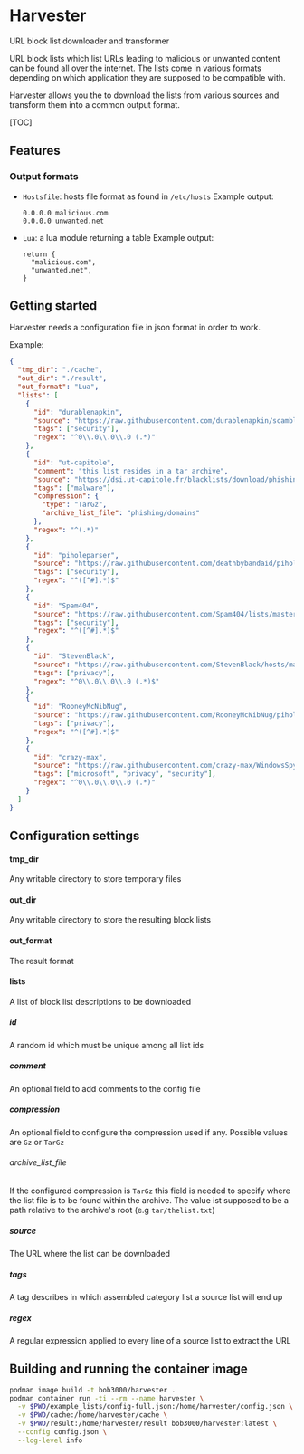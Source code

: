 # Harvester

URL block list downloader and transformer

URL block lists which list URLs leading to malicious or unwanted content can be
found all over the internet. The lists come in various formats depending on which
application they are supposed to be compatible with.

Harvester allows you the to download the lists from various sources and transform
them into a common output format.

[TOC]

## Features

### Output formats

- `Hostsfile`: hosts file format as found in `/etc/hosts`
    Example output:
    ```
    0.0.0.0 malicious.com
    0.0.0.0 unwanted.net
    ```
- `Lua`: a lua module returning a table
    Example output:
    ```
    return {
      "malicious.com",
      "unwanted.net",
    }
    ```

## Getting started

Harvester needs a configuration file in json format in order to work.

Example:

```json
{
  "tmp_dir": "./cache",
  "out_dir": "./result",
  "out_format": "Lua",
  "lists": [
    {
      "id": "durablenapkin",
      "source": "https://raw.githubusercontent.com/durablenapkin/scamblocklist/master/hosts.txt",
      "tags": ["security"],
      "regex": "^0\\.0\\.0\\.0 (.*)"
    },
    {
      "id": "ut-capitole",
      "comment": "this list resides in a tar archive",
      "source": "https://dsi.ut-capitole.fr/blacklists/download/phishing.tar.gz",
      "tags": ["malware"],
      "compression": {
        "type": "TarGz",
        "archive_list_file": "phishing/domains"
      },
      "regex": "^(.*)"
    },
    {
      "id": "piholeparser",
      "source": "https://raw.githubusercontent.com/deathbybandaid/piholeparser/master/Subscribable-Lists/ParsedBlacklists/Disconnect-Malvertising-Filter.txt",
      "tags": ["security"],
      "regex": "^([^#].*)$"
    },
    {
      "id": "Spam404",
      "source": "https://raw.githubusercontent.com/Spam404/lists/master/main-blacklist.txt",
      "tags": ["security"],
      "regex": "^([^#].*)$"
    },
    {
      "id": "StevenBlack",
      "source": "https://raw.githubusercontent.com/StevenBlack/hosts/master/hosts",
      "tags": ["privacy"],
      "regex": "^0\\.0\\.0\\.0 (.*)$"
    },
    {
      "id": "RooneyMcNibNug",
      "source": "https://raw.githubusercontent.com/RooneyMcNibNug/pihole-stuff/master/SNAFU.txt",
      "tags": ["privacy"],
      "regex": "^([^#].*)$"
    },
    {
      "id": "crazy-max",
      "source": "https://raw.githubusercontent.com/crazy-max/WindowsSpyBlocker/master/data/hosts/extra.txt",
      "tags": ["microsoft", "privacy", "security"],
      "regex": "^0\\.0\\.0\\.0 (.*)"
    }
  ]
}
```

## Configuration settings

#### tmp_dir

Any writable directory to store temporary files

#### out_dir

Any writable directory to store the resulting block lists

#### out_format

The result format

#### lists

A list of block list descriptions to be downloaded

##### id

A random id which must be unique among all list ids

##### comment

An optional field to add comments to the config file

##### compression

An optional field to configure the compression used if any. Possible values are
`Gz` or `TarGz`

###### archive_list_file

If the configured compression is `TarGz` this field is needed to specify where
the list file is to be found within the archive. The value ist supposed to be a
path relative to the archive's root (e.g `tar/thelist.txt`)

##### source

The URL where the list can be downloaded

##### tags

A tag describes in which assembled category list a source list will end up

##### regex

A regular expression applied to every line of a source list to extract the URL

## Building and running the container image

```sh
podman image build -t bob3000/harvester .
podman container run -ti --rm --name harvester \
  -v $PWD/example_lists/config-full.json:/home/harvester/config.json \
  -v $PWD/cache:/home/harvester/cache \
  -v $PWD/result:/home/harvester/result bob3000/harvester:latest \
  --config config.json \
  --log-level info
```
